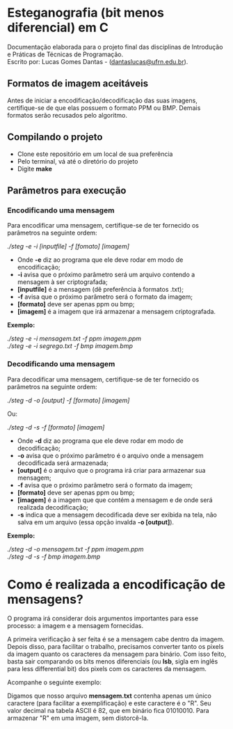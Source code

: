 # Esteganografia (bit menos diferencial) em C
Documentação elaborada para o projeto final das disciplinas de Introdução e Práticas de Técnicas de Programação.  
Escrito por: Lucas Gomes Dantas - (dantaslucas@ufrn.edu.br).

## Formatos de imagem aceitáveis

Antes de iniciar a encodificação/decodificação das suas imagens, certifique-se de que elas possuem o formato PPM ou BMP.
Demais formatos serão recusados pelo algoritmo.

## Compilando o projeto

* Clone este repositório em um local de sua preferência
* Pelo terminal, vá até o diretório do projeto
* Digite **make**

## Parâmetros para execução

### Encodificando uma mensagem

Para encodificar uma mensagem, certifique-se de ter fornecido os parâmetros na seguinte ordem:

*./steg -e -i [inputfile] -f [fomato] [imagem]*

* Onde **-e** diz ao programa que ele deve rodar em modo de encodificação;
* **-i** avisa que o próximo parâmetro será um arquivo contendo a mensagem à ser criptografada;
* **[inputfile]** é a mensagem (dê preferência à formatos .txt);
* **-f** avisa que o próximo parâmetro será o formato da imagem;
* **[formato]** deve ser apenas ppm ou bmp;
* **[imagem]** é a imagem que irá armazenar a mensagem criptografada.

**Exemplo:**

*./steg -e -i mensagem.txt -f ppm imagem.ppm*  
*./steg -e -i segrego.txt -f bmp imagem.bmp*

### Decodificando uma mensagem

Para decodificar uma mensagem, certifique-se de ter fornecido os parâmetros na seguinte ordem:

*./steg -d -o [output] -f [formato] [imagem]*

Ou:

*./steg -d -s -f [formato] [imagem]*

* Onde **-d** diz ao programa que ele deve rodar em modo de decodificação;
* **-o** avisa que o próximo parâmetro é o arquivo onde a mensagem decodificada será armazenada;
* **[output]** é o arquivo que o programa irá criar para armazenar sua mensagem;
* **-f** avisa que o próximo parâmetro será o formato da imagem;
* **[formato]** deve ser apenas ppm ou bmp;
* **[imagem]** é a imagem que que contém a mensagem e de onde será realizada decodificação;
* **-s** indica que a mensagem decodificada deve ser exibida na tela, não salva em um arquivo (essa opção invalda **-o [output]**).

**Exemplo:**

*./steg -d -o mensagem.txt -f ppm imagem.ppm*  
*./steg -d -s -f bmp imagem.bmp*

# Como é realizada a encodificação de mensagens?

O programa irá considerar dois argumentos importantes para esse processo: a imagem e a mensagem fornecidas.

A primeira verificação à ser feita é se a mensagem cabe dentro da imagem. Depois disso, para facilitar o trabalho, precisamos converter tanto os pixels da imagem quanto os caracteres da mensagem para binário. Com isso feito, basta sair comparando os bits menos diferenciais (ou **lsb**, sigla em inglês para less differential bit) dos pixels com os caracteres da mensagem.

Acompanhe o seguinte exemplo:

Digamos que nosso arquivo **mensagem.txt** contenha apenas um único caractere (para facilitar a exemplificação) e este caractere é o "R". Seu valor decimal na tabela ASCII é 82, que em binário fica 01010010. Para armazenar "R" em uma imagem, sem distorcê-la. 
